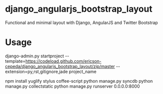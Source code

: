 django_angularjs_bootstrap_layout
=================================

Functional and minimal layout with Django, AngularJS and Twitter Bootstrap

Usage
=====

django-admin.py startproject --template=https://codeload.github.com/ericson-cepeda/django_angularjs_bootstrap_layout/zip/master --extension=py,rst,gitignore,jade project_name

npm install yuglify stylus coffee-script
python manage.py syncdb
python manage.py collectstatic
python manage.py runserver 0.0.0.0:8000